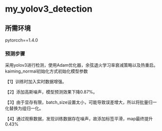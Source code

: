 # my_yolov3_detection

## 所需环境
pytorcch==1.4.0

### 预测步骤
采用yolov3进行检测，使用Adam优化器，余弦退火学习率衰减策略以及热重启。kaiming_normal初始化方式初始化模型参数

【1】训练时加入实时数据增强。

【2】添加高斯噪声，模型预测效果下降0.87%。

【3】由于显存有限，batch_size设置太小，可能导致误差增大，所以将批量归一化替换为组归一化。

【4】通过观察数据，发现训练数据存在噪声，故添加标签平滑，map最终提升0.43%

